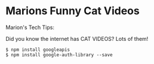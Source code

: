 # Marions Funny Cat Videos

Marion's Tech Tips:

Did you know the internet has CAT VIDEOS? Lots of them!

```
$ npm install googleapis
$ npm install google-auth-library --save
```